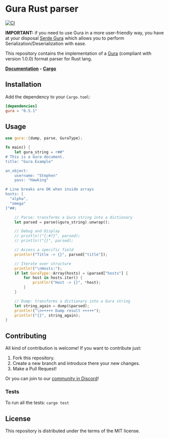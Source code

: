 # Gura Rust parser

[![CI](https://github.com/gura-conf/gura-rs-parser/actions/workflows/ci.yml/badge.svg)](https://github.com/gura-conf/gura-rs-parser/actions/workflows/ci.yml)

**IMPORTANT:** if you need to use Gura in a more user-friendly way, you have at your disposal [Serde Gura][serde-gura] which allows you to perform Serialization/Deserialization with ease.

This repository contains the implementation of a [Gura][gura] (compliant with version 1.0.0) format parser for Rust lang.

**[Documentation](https://docs.rs/gura/) -**
**[Cargo](https://crates.io/crates/gura)**


## Installation

Add the dependency to your `Cargo.toml`:

```toml
[dependencies]
gura = "0.5.1"
```


## Usage

```rust
use gura::{dump, parse, GuraType};

fn main() {
    let gura_string = r##"
# This is a Gura document.
title: "Gura Example"

an_object:
    username: "Stephen"
    pass: "Hawking"

# Line breaks are OK when inside arrays
hosts: [
  "alpha",
  "omega"
]"##;

    // Parse: transforms a Gura string into a dictionary
    let parsed = parse(&gura_string).unwrap();

    // Debug and Display
    // println!("{:#?}", parsed);
    // println!("{}", parsed);

    // Access a specific field
    println!("Title -> {}", parsed["title"]);

    // Iterate over structure
    println!("\nHosts:");
    if let GuraType::Array(hosts) = &parsed["hosts"] {
        for host in hosts.iter() {
            println!("Host -> {}", *host);
        }
    }

    // Dump: transforms a dictionary into a Gura string
    let string_again = dump(&parsed);
    println!("\n+++++ Dump result +++++");
    println!("{}", string_again);
}
```


## Contributing

All kind of contribution is welcome! If you want to contribute just:

1. Fork this repository.
1. Create a new branch and introduce there your new changes.
1. Make a Pull Request!

Or you can join to our [community in Discord][discord-server]!


### Tests

To run all the tests: `cargo test`


## License

This repository is distributed under the terms of the MIT license.


[serde-gura]: https://github.com/gura-conf/serde-gura
[gura]: https://github.com/gura-conf/gura
[discord-server]: https://discord.gg/Qs5AXPQpKd
